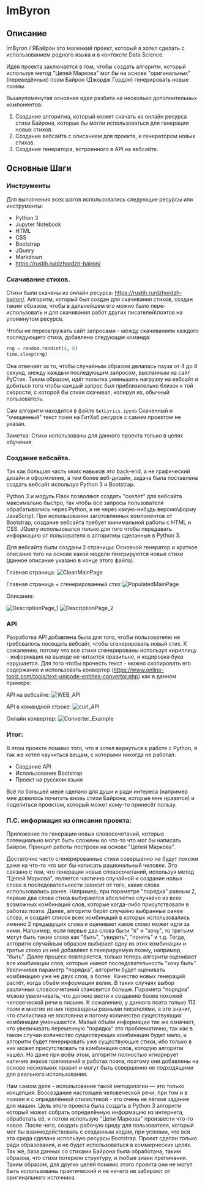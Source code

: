 # ImByron

## Описание

ImByron / ЯБайрон это маленкий проект, который я хотел сделать с использованием родного языка и в контексте Data Science.

Идея проекта заключается в том, чтобы создать алгоритм, который используя метод "Цепей Маркова" мог бы на основе "оригинальных" (переведённые) поэм Байрон (Джордж Гордон) генерировать новые поэмы.

Вышеупомянутая основная идея разбита на несколько дополнительных компонентов:

1. Создание алгоритма, который может скачать из онлайн ресурса стихи Байрона, которые бы могли использоваться для генерации новых стихов.
2. Создание вебсайта с описанием для проекта, и генератором новых стихов.
3. Создание генератора, встроенного в API на вебсайте.

## Основные Шаги

### Инструменты

Для выполнения всех шагов использовались следующие ресурсы или инструменты: 
* Python 3
* Jupyter Notebook
* HTML
* CSS
* Bootstrap
* JQuery
* Markdown
* https://rustih.ru/dzhordzh-bajron/

### Скачивание стихов.

Стихи были скачены из онлайн ресурса: https://rustih.ru/dzhordzh-bajron/. Алгоритм, который был создан для скачивания стихов, создан таким образом, чтобы в дальнейшем его можно было пере-использовать и для скачивания работ других писателей\поэтов на упомянутом ресурсе.

Чтобы не перезагружать сайт запросами - между скачиванием каждого последующего стиха, добавлена следующая команда:

```python
rng = random.randint(4, 8)
time.sleep(rng)
```
Она отвечает за то, чтобы случайным образом делалась пауза от 4 до 8 секунд, между каждым последующим запросом, высланным на сайт РуСтих. Таким образом, идёт попытка уменьшить нагрузку на вебсайт и добиться того чтобы каждый запрос был приблизительно близок к той скорости, с которой бы стихи скачивал, копируя их, обычный пользователь.

Сам алгоритм находится в файле `GetLyrics.ipynb` Скаченный и "очищенный" текст поэм на ГитХаб ресурсе с самим проектом не указан.

Заметка: Стихи использованы для данного проекта только в целях обучения.

### Создание вебсайта.

Так как большая часть моих навыков это back-end, а не графический дизайн и оформление, а тем более веб-дизайн, задача была поставлена создать вебсайт используя Python 3 и Bootstrap.

Python 3 и модуль Flask позволяют создать "скелет" для вебсайта максимально быстро, так чтобы все запросы пользователя обрабатывались через Python, а не через какую-нибудь версию\форму JavaScript. При использовании заготовленных компонентов от Bootstrap, создание вебсайта требует минимальной работы с HTML и CSS. JQuery использовался только для того чтобы передавать информацию от пользователя в алгоритмы сделанные в Python 3.

Для вебсайта были созданы 2 страницы: Основной генератор и краткое описание того на основе какой модели генерируются новые стихи (данное описание указано в конце этого файла).

Главная страница:
![](https://github.com/Si-ja/ImByron/blob/master/VisualExamples/MainPage_Clean.PNG?raw=true "CleanMainPage")

Главная страница + сгенерированный стих
![](https://github.com/Si-ja/ImByron/blob/master/VisualExamples/MainPage_Example.PNG?raw=true "PopulatedMainPage")

Описание:

![](https://github.com/Si-ja/ImByron/blob/master/VisualExamples/DescriptionPage_1.PNG?raw=true "DescriptionPage_1")
![](https://github.com/Si-ja/ImByron/blob/master/VisualExamples/DescriptionPage_2.PNG?raw=true "DescriptionPage_2")

### API

Разработка API добавлена была для того, чтобы пользователю не требовалось посещать вебсайт, чтобы сгенерировать новый стих. К сожалению, потому что все стихи сгенерированы используя кириллицу - информация на выходе не читается правильно, и кодировка букв нарушается. Для того чтобы прочесть текст - можно скопировать его содержание и использовать конвертер (https://www.online-toolz.com/tools/text-unicode-entities-convertor.php) как в данном примере: 

API на вебсайте: 
![](https://github.com/Si-ja/ImByron/blob/master/VisualExamples/APIExample.PNG?raw=true "WEB_API")

API в командной строке:
![](https://github.com/Si-ja/ImByron/blob/master/VisualExamples/curl_example.PNG?raw=true "curl_API")

Онлайн конвертер:
![](https://github.com/Si-ja/ImByron/blob/master/VisualExamples/WorkingConverter.PNG?raw=true "Converter_Example")

### Итог:

В этом проекте помимо того, что я хотел вернуться к работе с Python, я так же хотел научиться вещам, с которыми никогда не работал:

* Создание API
* Использование Bootstrap
* Проект на русском языке

Всё по большей мере сделано для души и ради интереса (например мне довелось почитать вновь стихи Байрона, которые мне нравятся) и поделиться проектом, который может кому-то принесёт пользу.

### П.С. информация из описания проекта:

Приложение по генерации новых словосочетаний, которые потенциально могут быть сложены во что-то что мог бы написать Байрон. Принцип работы построен на основе "Цепей Маркова".

Достаточно часто сгенерированные стихи совершенно не будут похожи даже на что-то что мог бы написать рациональный человек. Это связано с тем, что генерация новых словосочетаний, используя метод "Цепей Маркова", является частично случайной и создание новых слова в последовательности зависит от того, какие слова использовались ранее. Например, при параметре "порядка" равным 2, первые два слова стиха выбираются абсолютно случайно из всех возможных комбинаций слов, которые когда-либо присутствовали в работах поэта. Далее, алгоритм берёт случайно выбранные ранее слова, и создаёт список всех комбинаций в которых использовались именно 2 предыдущих слова и оценивает какое слово может идти за ними. Например, если первые два слова были "я" и "хочу", то третьим могут быть такие слова как "быть", "увидеть", "понять" и т.д. Тогда, алгоритм случайным образом выбирает одну из этих комбинации и третье слово из неё добавляет в генерируемую поэму, например, "быть". Далее процесс повторяется, только теперь алгоритм оценивает все комбинации слов, которые имеют последовательность "хочу быть". Увеличивая параметр "порядка", алгоритм будет оценивать комбинацию уже не двух слов, а более. Качество новых генераций растёт, когда объём информации велик. В таких случаях выбор различных словосочетаний становится больше. Параметр "порядка" можно увеличивать, что должно вести к созданию более похожей человеческой речи в письме. К сожалению, у данного поэта только 113 поэм и многие из них переведены разными писателями, а это значит, что стилистика не постоянна и потому количество существующих комбинации уменьшается. Малый объём информации так же означает, что увеличивать переменную "порядка" это проблематично, так как в таком случаи количество существующих комбинации будет мало, и алгоритм будет генерировать уже существующие стихи, ибо только в них может присутствовать та комбинация слов, которую алгоритм нашёл. Но даже при всём этом, алгоритм полностью игнорирует наличие знаков препинаний в работах поэта, поэтому они добавлены на основе нескольких правил и могут быть совершенно не подходящими для реального использования.

Нам самом деле - использование такой методологии — это только концепция. Воссоздание настоящей человеческой речи, при том и в поэзии и с определённой стилистикой - это очень не лёгкое задание для машин. Цель этого проекта была создать в Python 3 алгоритм который может собрать определённую информацию из интернета, обработать её, и потом использую "Цепи Маркова" произвести что-то новое. После чего, создать рабочую среду для пользователя, который мог бы взаимодействовать с созданным кодам, при условии, что вся эта среда сделана использую ресурсы Bootstrap. Проект сделан только ради образования, и не будет использоваться в коммерческих целях. Так же, база данных со стихами Байрона была обработана, таким образом, что стихи потеряли структуру, и любые знаки препинания. Таким образом, для других целей помимо этого проекта они не могут быть использованы практический и не ничего не забирают от оригинального источника.
